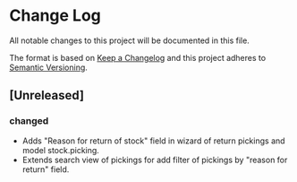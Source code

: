 # Change Log
All notable changes to this project will be documented in this file.

The format is based on [Keep a Changelog](http://keepachangelog.com/)
and this project adheres to [Semantic Versioning](http://semver.org/).

## [Unreleased]
### changed
- Adds "Reason for return of stock" field in wizard of return pickings and model stock.picking.
- Extends search view of pickings for add filter of pickings by "reason for return" field.
